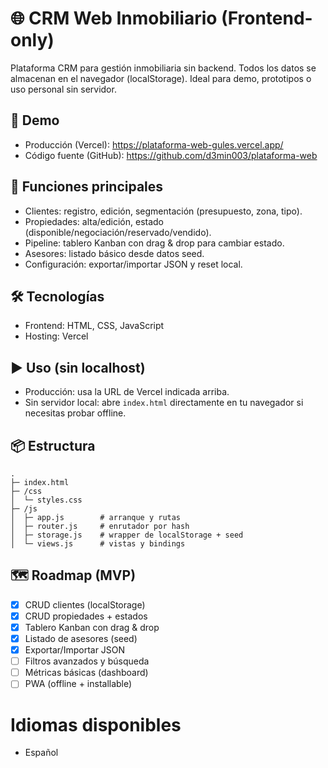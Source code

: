 # 🌐 CRM Web Inmobiliario (Frontend-only)

Plataforma CRM para gestión inmobiliaria sin backend. Todos los datos se almacenan en el navegador (localStorage). Ideal para demo, prototipos o uso personal sin servidor.

## 🚀 Demo
- Producción (Vercel): https://plataforma-web-gules.vercel.app/
- Código fuente (GitHub): https://github.com/d3min003/plataforma-web

## 🔑 Funciones principales
- Clientes: registro, edición, segmentación (presupuesto, zona, tipo).
- Propiedades: alta/edición, estado (disponible/negociación/reservado/vendido).
- Pipeline: tablero Kanban con drag & drop para cambiar estado.
- Asesores: listado básico desde datos seed.
- Configuración: exportar/importar JSON y reset local.

## 🛠️ Tecnologías
- Frontend: HTML, CSS, JavaScript
- Hosting: Vercel

## ▶️ Uso (sin localhost)
- Producción: usa la URL de Vercel indicada arriba.
- Sin servidor local: abre `index.html` directamente en tu navegador si necesitas probar offline.

## 📦 Estructura
```
.
├─ index.html
├─ /css
│  └─ styles.css
├─ /js
│  ├─ app.js        # arranque y rutas
│  ├─ router.js     # enrutador por hash
│  ├─ storage.js    # wrapper de localStorage + seed
│  └─ views.js      # vistas y bindings
```

## 🗺️ Roadmap (MVP)
- [x] CRUD clientes (localStorage)
- [x] CRUD propiedades + estados
- [x] Tablero Kanban con drag & drop
- [x] Listado de asesores (seed)
- [x] Exportar/Importar JSON
- [ ] Filtros avanzados y búsqueda
- [ ] Métricas básicas (dashboard)
- [ ] PWA (offline + installable)

# Idiomas disponibles
- Español
